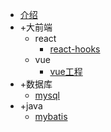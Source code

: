 - [介绍](/index)
- +大前端
    - react
        - [react-hooks](/front/react/react-hooks)
    - vue
        - [vue工程](/front/vue/project)
- +数据库
    - [mysql](/database/mysql)
- +java
    - [mybatis](/java/mybatis)
